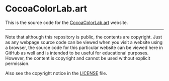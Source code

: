 # CocoaColorLab.art

This is the source code for the [CocoaColorLab.art](https://cocoacolorlab.art) website.

-----

Note that although this repository is public, the contents are copyright. Just as any webpage source code can be viewed when you visit a website using a browser, the source code for this particular website can be viewed here in GitHub as well and is intended to be useful for educational purposes. However, the content is copyright and cannot be used without explicit permission.

Also see the copyright notice in the [LICENSE](./LICENSE) file.